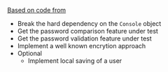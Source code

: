 [Based on code from ](https://www.devjoy.com/blog/legacy-code-katas/)

- Break the hard dependency on the `Console` object
- Get the password comparison feature under test
- Get the password validation feature under test
- Implement a well known encrytion approach
- Optional
    - Implement local saving of a user
